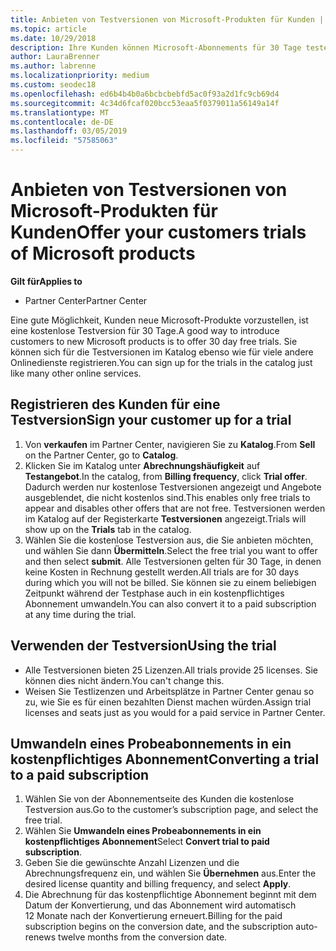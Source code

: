 ```yaml
---
title: Anbieten von Testversionen von Microsoft-Produkten für Kunden | Partner Center
ms.topic: article
ms.date: 10/29/2018
description: Ihre Kunden können Microsoft-Abonnements für 30 Tage testen. Sie können für diese Tests im wie bei vielen anderen online Services-Katalog registrieren.
author: LauraBrenner
ms.author: labrenne
ms.localizationpriority: medium
ms.custom: seodec18
ms.openlocfilehash: ed6b4b4b0a6bcbcbebfd5ac0f93a2d1fc9cb69d4
ms.sourcegitcommit: 4c34d6fcaf020bcc53eaa5f0379011a56149a14f
ms.translationtype: MT
ms.contentlocale: de-DE
ms.lasthandoff: 03/05/2019
ms.locfileid: "57585063"
---
```

# <a name="offer-your-customers-trials-of-microsoft-products"></a><span data-ttu-id="93f45-104">Anbieten von Testversionen von Microsoft-Produkten für Kunden</span><span class="sxs-lookup"><span data-stu-id="93f45-104">Offer your customers trials of Microsoft products</span></span>

<span data-ttu-id="93f45-105">**Gilt für**</span><span class="sxs-lookup"><span data-stu-id="93f45-105">**Applies to**</span></span>

-  <span data-ttu-id="93f45-106">Partner Center</span><span class="sxs-lookup"><span data-stu-id="93f45-106">Partner Center</span></span>

<span data-ttu-id="93f45-107">Eine gute Möglichkeit, Kunden neue Microsoft-Produkte vorzustellen, ist eine kostenlose Testversion für 30 Tage.</span><span class="sxs-lookup"><span data-stu-id="93f45-107">A good way to introduce customers to new Microsoft products is to offer 30 day free trials.</span></span> <span data-ttu-id="93f45-108">Sie können sich für die Testversionen im Katalog ebenso wie für viele andere Onlinedienste registrieren.</span><span class="sxs-lookup"><span data-stu-id="93f45-108">You can sign up for the trials in the catalog just like many other online services.</span></span>  

## <a name="sign-your-customer-up-for-a-trial"></a><span data-ttu-id="93f45-109">Registrieren des Kunden für eine Testversion</span><span class="sxs-lookup"><span data-stu-id="93f45-109">Sign your customer up for a trial</span></span>

1.  <span data-ttu-id="93f45-110">Von **verkaufen** im Partner Center, navigieren Sie zu **Katalog**.</span><span class="sxs-lookup"><span data-stu-id="93f45-110">From **Sell** on the Partner Center, go to **Catalog**.</span></span> 
2.  <span data-ttu-id="93f45-111">Klicken Sie im Katalog unter **Abrechnungshäufigkeit** auf **Testangebot**.</span><span class="sxs-lookup"><span data-stu-id="93f45-111">In the catalog, from **Billing frequency**, click **Trial offer**.</span></span> <span data-ttu-id="93f45-112">Dadurch werden nur kostenlose Testversionen angezeigt und Angebote ausgeblendet, die nicht kostenlos sind.</span><span class="sxs-lookup"><span data-stu-id="93f45-112">This enables only free trials to appear and disables other offers that are not free.</span></span> <span data-ttu-id="93f45-113">Testversionen werden im Katalog auf der Registerkarte **Testversionen** angezeigt.</span><span class="sxs-lookup"><span data-stu-id="93f45-113">Trials will show up on the **Trials** tab in the catalog.</span></span>
3.  <span data-ttu-id="93f45-114">Wählen Sie die kostenlose Testversion aus, die Sie anbieten möchten, und wählen Sie dann **Übermitteln**.</span><span class="sxs-lookup"><span data-stu-id="93f45-114">Select the free trial you want to offer and then select **submit**.</span></span> <span data-ttu-id="93f45-115">Alle Testversionen gelten für 30 Tage, in denen keine Kosten in Rechnung gestellt werden.</span><span class="sxs-lookup"><span data-stu-id="93f45-115">All trials are for 30 days during which you will not be billed.</span></span> <span data-ttu-id="93f45-116">Sie können sie zu einem beliebigen Zeitpunkt während der Testphase auch in ein kostenpflichtiges Abonnement umwandeln.</span><span class="sxs-lookup"><span data-stu-id="93f45-116">You can also convert it to a paid subscription at any time during the trial.</span></span>

## <a name="using-the-trial"></a><span data-ttu-id="93f45-117">Verwenden der Testversion</span><span class="sxs-lookup"><span data-stu-id="93f45-117">Using the trial</span></span>

- <span data-ttu-id="93f45-118">Alle Testversionen bieten 25 Lizenzen.</span><span class="sxs-lookup"><span data-stu-id="93f45-118">All trials provide 25 licenses.</span></span> <span data-ttu-id="93f45-119">Sie können dies nicht ändern.</span><span class="sxs-lookup"><span data-stu-id="93f45-119">You can't change this.</span></span>
- <span data-ttu-id="93f45-120">Weisen Sie Testlizenzen und Arbeitsplätze in Partner Center genau so zu, wie Sie es für einen bezahlten Dienst machen würden.</span><span class="sxs-lookup"><span data-stu-id="93f45-120">Assign trial licenses and seats just as you would for a paid service in Partner Center.</span></span>

## <a name="converting-a-trial-to-a-paid-subscription"></a><span data-ttu-id="93f45-121">Umwandeln eines Probeabonnements in ein kostenpflichtiges Abonnement</span><span class="sxs-lookup"><span data-stu-id="93f45-121">Converting a trial to a paid subscription</span></span>

1.  <span data-ttu-id="93f45-122">Wählen Sie von der Abonnementseite des Kunden die kostenlose Testversion aus.</span><span class="sxs-lookup"><span data-stu-id="93f45-122">Go to the customer’s subscription page, and select the free trial.</span></span>
2.  <span data-ttu-id="93f45-123">Wählen Sie **Umwandeln eines Probeabonnements in ein kostenpflichtiges Abonnement**</span><span class="sxs-lookup"><span data-stu-id="93f45-123">Select **Convert trial to paid subscription**.</span></span>
3.  <span data-ttu-id="93f45-124">Geben Sie die gewünschte Anzahl Lizenzen und die Abrechnungsfrequenz ein, und wählen Sie **Übernehmen** aus.</span><span class="sxs-lookup"><span data-stu-id="93f45-124">Enter the desired license quantity and billing frequency, and select **Apply**.</span></span>
4.  <span data-ttu-id="93f45-125">Die Abrechnung für das kostenpflichtige Abonnement beginnt mit dem Datum der Konvertierung, und das Abonnement wird automatisch 12 Monate nach der Konvertierung erneuert.</span><span class="sxs-lookup"><span data-stu-id="93f45-125">Billing for the paid subscription begins on the conversion date, and the subscription auto-renews twelve months from the conversion date.</span></span> 

